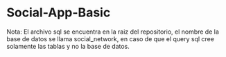 # Social-App-Basic

Nota: El archivo sql se encuentra en la raiz del repositorio, el nombre de la base de datos se llama social_network, en caso de que el query sql cree solamente las tablas y no la base de datos.

